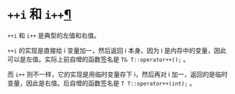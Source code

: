 # `++i` 和 `i++`[¶](https://oi-wiki.org/lang/reference/#i-i)

`++i` 和 `i++` 是典型的左值和右值。

`++i` 的实现是直接给 i 变量加一，然后返回 i 本身。因为 i 是内存中的变量，因此可以是左值。实际上前自增的函数签名是 `T& T::operator++();` 。

而 `i++` 则不一样，它的实现是用临时变量存下 i，然后再对 i 加一，返回的是临时变量，因此是右值。后自增的函数签名是 `T T::operator++(int);` 。 

